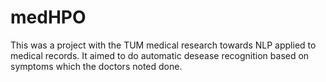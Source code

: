 medHPO
======

This was a project with the TUM medical research towards NLP applied to medical records.
It aimed to do automatic desease recognition based on symptoms which the doctors noted done.
